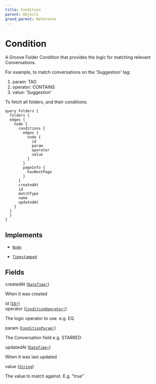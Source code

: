 ```yaml
---
title: Condition
parent: Objects
grand_parent: Reference
---
```


# Condition

A Groove Folder Condition that provides the logic for matching
relevant Conversations.

For example, to match conversations on the 'Suggestion' tag:
  1. param: TAG
  2. operator: CONTAINS
  3. value: 'Suggestion'

To fetch all folders, and their conditions:

```
query Folders {
  folders {
  edges {
    node {
      conditions {
        edges {
          node {
            id
            param
            operator
            value
          }
        }
        pageInfo {
          hasNextPage
        }
      }
      createdAt
      id
      matchType
      name
      updatedAt
    }
  }
  }
}
```

## Implements

- <code><a href="/docs/reference/interface/node">Node</a></code>

- <code><a href="/docs/reference/interface/timestamped">Timestamped</a></code>

## Fields

<div class="field-entry ">
  <span id="created_at" class="field-name anchored">createdAt (<code><a href="/docs/reference/scalar/date_time">DateTime!</a></code>)</span>

  <div class="description-wrapper">
   <p>When it was created</p>

  </div>
</div>

<div class="field-entry ">
  <span id="id" class="field-name anchored">id (<code><a href="/docs/reference/scalar/id">ID!</a></code>)</span>

  <div class="description-wrapper">

  </div>
</div>

<div class="field-entry ">
  <span id="operator" class="field-name anchored">operator (<code><a href="/docs/reference/enum/condition_operator">ConditionOperator!</a></code>)</span>

  <div class="description-wrapper">
   <p>The logic operator to use. e.g. EQ</p>

  </div>
</div>

<div class="field-entry ">
  <span id="param" class="field-name anchored">param (<code><a href="/docs/reference/enum/condition_param">ConditionParam!</a></code>)</span>

  <div class="description-wrapper">
   <p>The Conversation field e.g. STARRED</p>

  </div>
</div>

<div class="field-entry ">
  <span id="updated_at" class="field-name anchored">updatedAt (<code><a href="/docs/reference/scalar/date_time">DateTime!</a></code>)</span>

  <div class="description-wrapper">
   <p>When it was last updated</p>

  </div>
</div>

<div class="field-entry ">
  <span id="value" class="field-name anchored">value (<code><a href="/docs/reference/scalar/string">String</a></code>)</span>

  <div class="description-wrapper">
   <p>The value to match against. E.g. &quot;true&quot;</p>

  </div>
</div>

